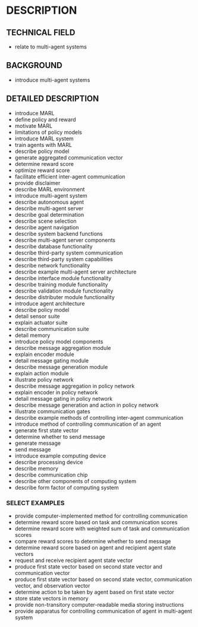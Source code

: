 # DESCRIPTION

## TECHNICAL FIELD

- relate to multi-agent systems

## BACKGROUND

- introduce multi-agent systems

## DETAILED DESCRIPTION

- introduce MARL
- define policy and reward
- motivate MARL
- limitations of policy models
- introduce MARL system
- train agents with MARL
- describe policy model
- generate aggregated communication vector
- determine reward score
- optimize reward score
- facilitate efficient inter-agent communication
- provide disclaimer
- describe MARL environment
- introduce multi-agent system
- describe autonomous agent
- describe multi-agent server
- describe goal determination
- describe scene selection
- describe agent navigation
- describe system backend functions
- describe multi-agent server components
- describe database functionality
- describe third-party system communication
- describe third-party system capabilities
- describe network functionality
- describe example multi-agent server architecture
- describe interface module functionality
- describe training module functionality
- describe validation module functionality
- describe distributer module functionality
- introduce agent architecture
- describe policy model
- detail sensor suite
- explain actuator suite
- describe communication suite
- detail memory
- introduce policy model components
- describe message aggregation module
- explain encoder module
- detail message gating module
- describe message generation module
- explain action module
- illustrate policy network
- describe message aggregation in policy network
- explain encoder in policy network
- detail message gating in policy network
- describe message generation and action in policy network
- illustrate communication gates
- describe example methods of controlling inter-agent communication
- introduce method of controlling communication of an agent
- generate first state vector
- determine whether to send message
- generate message
- send message
- introduce example computing device
- describe processing device
- describe memory
- describe communication chip
- describe other components of computing system
- describe form factor of computing system

### SELECT EXAMPLES

- provide computer-implemented method for controlling communication
- determine reward score based on task and communication scores
- determine reward score with weighted sum of task and communication scores
- compare reward scores to determine whether to send message
- determine reward score based on agent and recipient agent state vectors
- request and receive recipient agent state vector
- produce first state vector based on second state vector and communication vector
- produce first state vector based on second state vector, communication vector, and observation vector
- determine action to be taken by agent based on first state vector
- store state vectors in memory
- provide non-transitory computer-readable media storing instructions
- provide apparatus for controlling communication of agent in multi-agent system

